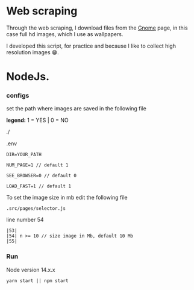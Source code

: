 # Web scraping

Through the web scraping, I download files from the [Gnome](https://www.gnome-look.org/browse/cat/) page, in this case full hd images, which I use as wallpapers.

I developed this script, for practice and because I like to collect high resolution images 😁.

# NodeJs.

### configs

set the path where images are saved in the following file

**legend:**
1 = YES | 0 = NO

./

.env

```
DIR=YOUR_PATH

NUM_PAGE=1 // default 1

SEE_BROWSER=0 // default 0

LOAD_FAST=1 // default 1
```

To set the image size in mb edit the following file
```
.src/pages/selector.js
```

line number 54

```
|53|
|54| n >= 10 // size image in Mb, default 10 Mb
|55|
```

### Run

Node version 14.x.x

```
yarn start || npm start
```
